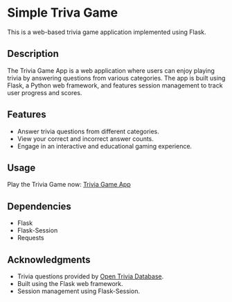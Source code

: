 # Simple Triva Game

This is a web-based trivia game application implemented using Flask.

## Description

The Trivia Game App is a web application where users can enjoy playing trivia by answering questions from various categories. The app is built using Flask, a Python web framework, and features session management to track user progress and scores.

## Features

- Answer trivia questions from different categories.
- View your correct and incorrect answer counts.
- Engage in an interactive and educational gaming experience.

## Usage

Play the Trivia Game now: [Trivia Game App](https://brncd.github.io/simple-trivia-game/)

## Dependencies

- Flask
- Flask-Session
- Requests


## Acknowledgments

- Trivia questions provided by [Open Trivia Database](https://opentdb.com/).
- Built using the Flask web framework.
- Session management using Flask-Session.
